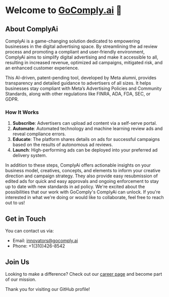 # Welcome to [GoComply.ai](https://www.gocomply.ai)  👋


## About ComplyAi

ComplyAi is a game-changing solution dedicated to empowering businesses in the digital advertising space. By streamlining the ad review process and promoting a compliant and user-friendly environment, ComplyAi aims to simplify digital advertising and make it accessible to all, resulting in increased revenue, optimized ad campaigns, mitigated risk, and an enhanced customer experience.

This AI-driven, patent-pending tool, developed by Meta alumni, provides transparency and detailed guidance to advertisers of all sizes. It helps businesses stay compliant with Meta’s Advertising Policies and Community Standards, along with other regulations like FINRA, ADA, FDA, SEC, or GDPR.

### How It Works

1. **Subscribe**: Advertisers can upload ad content via a self-serve portal.
2. **Automate**: Automated technology and machine learning review ads and reveal compliance errors.
3. **Educate**: The platform shares details on ads for successful campaigns based on the results of autonomous ad reviews.
4. **Launch**: High-performing ads can be deployed into your preferred ad delivery system.

In addition to these steps, ComplyAi offers actionable insights on your business model, creatives, concepts, and elements to inform your creative direction and campaign strategy. They also provide easy resubmission of edited ads for quick and easy approvals and ongoing enforcement to stay up to date with new standards in ad policy.
We're excited about the possibilities that our work with GoComply's ComplyAi can unlock. If you're interested in what we're doing or would like to collaborate, feel free to reach out to us!

## Get in Touch

You can contact us via:

- Email: [innovators@gocomply.ai](mailto:innovators@gocomply.ai)
- Phone: +1(310)426-8542

## Join Us

Looking to make a difference? Check out our [career page](https://www.linkedin.com/company/comply-ai/jobs/) and become part of our mission.

Thank you for visiting our GitHub profile!
